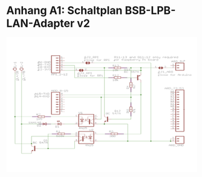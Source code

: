 # Anhang A1: Schaltplan BSB-LPB-LAN-Adapter v2 #
  
<img src="https://github.com/1coderookie/BSB-LPB-LAN/blob/master/docs/pics/schaltplan_bsb_adapter.svg" size="50%">
